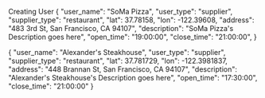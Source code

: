 Creating User
{
    "user_name": "SoMa Pizza",
    "user_type": "supplier",
    "supplier_type": "restaurant",
    "lat": 37.78158,
    "lon": -122.39608,
    "address": "483 3rd St, San Francisco, CA 94107",
    "description": "SoMa Pizza's Description goes here",
    "open_time": "19:00:00",
    "close_time": "21:00:00",
}

{
    "user_name": "Alexander's Steakhouse",
    "user_type": "supplier",
    "supplier_type": "restaurant",
    "lat": 37.781729,
    "lon": -122.3981837,
    "address": "448 Brannan St, San Francisco, CA 94107",
    "description": "Alexander's Steakhouse's Description goes here",
    "open_time": "17:30:00",
    "close_time": "21:00:00"
}

